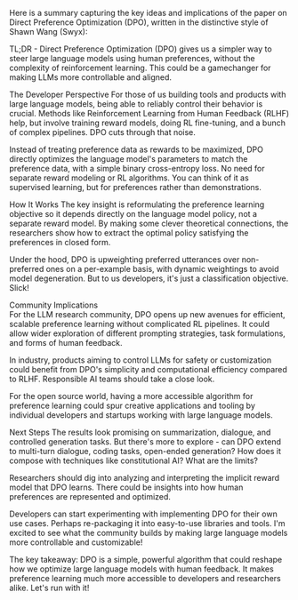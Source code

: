 Here is a summary capturing the key ideas and implications of the paper on Direct Preference Optimization (DPO), written in the distinctive style of Shawn Wang (Swyx):

TL;DR - Direct Preference Optimization (DPO) gives us a simpler way to steer large language models using human preferences, without the complexity of reinforcement learning. This could be a gamechanger for making LLMs more controllable and aligned.

The Developer Perspective
For those of us building tools and products with large language models, being able to reliably control their behavior is crucial. Methods like Reinforcement Learning from Human Feedback (RLHF) help, but involve training reward models, doing RL fine-tuning, and a bunch of complex pipelines. DPO cuts through that noise.

Instead of treating preference data as rewards to be maximized, DPO directly optimizes the language model's parameters to match the preference data, with a simple binary cross-entropy loss. No need for separate reward modeling or RL algorithms. You can think of it as supervised learning, but for preferences rather than demonstrations.

How It Works
The key insight is reformulating the preference learning objective so it depends directly on the language model policy, not a separate reward model. By making some clever theoretical connections, the researchers show how to extract the optimal policy satisfying the preferences in closed form.

Under the hood, DPO is upweighting preferred utterances over non-preferred ones on a per-example basis, with dynamic weightings to avoid model degeneration. But to us developers, it's just a classification objective. Slick!

Community Implications  
For the LLM research community, DPO opens up new avenues for efficient, scalable preference learning without complicated RL pipelines. It could allow wider exploration of different prompting strategies, task formulations, and forms of human feedback.

In industry, products aiming to control LLMs for safety or customization could benefit from DPO's simplicity and computational efficiency compared to RLHF. Responsible AI teams should take a close look.

For the open source world, having a more accessible algorithm for preference learning could spur creative applications and tooling by individual developers and startups working with large language models.

Next Steps
The results look promising on summarization, dialogue, and controlled generation tasks. But there's more to explore - can DPO extend to multi-turn dialogue, coding tasks, open-ended generation? How does it compose with techniques like constitutional AI? What are the limits?

Researchers should dig into analyzing and interpreting the implicit reward model that DPO learns. There could be insights into how human preferences are represented and optimized.

Developers can start experimenting with implementing DPO for their own use cases. Perhaps re-packaging it into easy-to-use libraries and tools. I'm excited to see what the community builds by making large language models more controllable and customizable!

The key takeaway: DPO is a simple, powerful algorithm that could reshape how we optimize large language models with human feedback. It makes preference learning much more accessible to developers and researchers alike. Let's run with it!